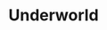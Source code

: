 ---
title: "Underworld"
summary: "UK electronic music act formed by and in 1987 after their former band disbanded. The first line-up released more song oriented funky guitar based pop over the course of two albums. In 1991 the core duo returned with a new track oriented technoid direction and a new ally: DJ . In 1996 the former b-side \"Born Slippy NUXX\" was used in Danny Boyle's film \"Trainspotting\" and became an instant anthem of the mid to late 1990's. Emerson left in 2000 after the release of \"Everything, Everything\" to pursue a solo career and was replaced on tour DJ duties by . Price became a performing member of Underworld Live in 2005."
image: "underworld.jpg"
---